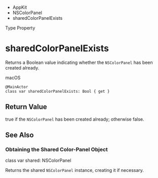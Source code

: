 

- AppKit
- NSColorPanel
-  sharedColorPanelExists 

Type Property

# sharedColorPanelExists

Returns a Boolean value indicating whether the `NSColorPanel` has been created already.

macOS

``` source
@MainActor
class var sharedColorPanelExists: Bool { get }
```

## Return Value

true if the `NSColorPanel` has been created already; otherwise false.

## See Also

### Obtaining the Shared Color-Panel Object

class var shared: NSColorPanel

Returns the shared `NSColorPanel` instance, creating it if necessary.

